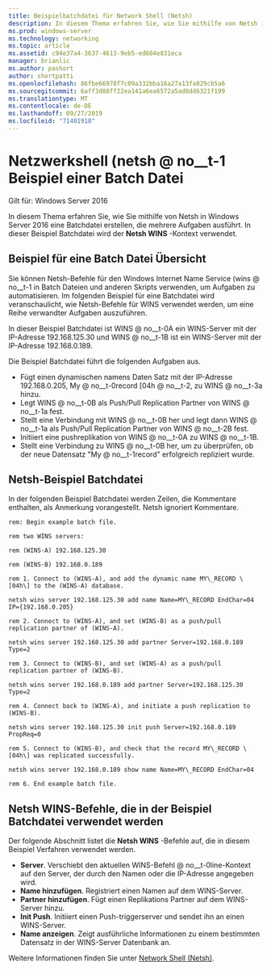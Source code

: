 ```yaml
---
title: Beispielbatchdatei für Network Shell (Netsh)
description: In diesem Thema erfahren Sie, wie Sie mithilfe von Netsh in Windows Server 2016 eine Batchdatei erstellen, die mehrere Aufgaben ausführt.
ms.prod: windows-server
ms.technology: networking
ms.topic: article
ms.assetid: c94e37a4-3637-4613-9eb5-ed604e831eca
manager: brianlic
ms.author: pashort
author: shortpatti
ms.openlocfilehash: 86fbe66978f7c09a332bba16a27a13fa029cb5a6
ms.sourcegitcommit: 6aff3d88ff22ea141a6ea6572a5ad8dd6321f199
ms.translationtype: MT
ms.contentlocale: de-DE
ms.lasthandoff: 09/27/2019
ms.locfileid: "71401918"
---
```

# <a name="network-shell-netsh-example-batch-file"></a>Netzwerkshell \(netsh @ no__t-1 Beispiel einer Batch Datei

Gilt für: Windows Server 2016

In diesem Thema erfahren Sie, wie Sie mithilfe von Netsh in Windows Server 2016 eine Batchdatei erstellen, die mehrere Aufgaben ausführt. In dieser Beispiel Batchdatei wird der **Netsh WINS** -Kontext verwendet.

## <a name="example-batch-file-overview"></a>Beispiel für eine Batch Datei Übersicht

Sie können Netsh-Befehle für den Windows Internet Name Service \(wins @ no__t-1 in Batch Dateien und anderen Skripts verwenden, um Aufgaben zu automatisieren. Im folgenden Beispiel für eine Batchdatei wird veranschaulicht, wie Netsh-Befehle für WINS verwendet werden, um eine Reihe verwandter Aufgaben auszuführen.

In dieser Beispiel Batchdatei ist WINS @ no__t-0A ein WINS-Server mit der IP-Adresse 192.168.125.30 und WINS @ no__t-1B ist ein WINS-Server mit der IP-Adresse 192.168.0.189.

Die Beispiel Batchdatei führt die folgenden Aufgaben aus.

- Fügt einen dynamischen namens Daten Satz mit der IP-Adresse 192.168.0.205, My @ no__t-0record \[04h @ no__t-2, zu WINS @ no__t-3a hinzu.
- Legt WINS @ no__t-0B als Push/Pull Replication Partner von WINS @ no__t-1a fest.
- Stellt eine Verbindung mit WINS @ no__t-0B her und legt dann WINS @ no__t-1a als Push/Pull Replication Partner von WINS @ no__t-2B fest.
- Initiiert eine pushreplikation von WINS @ no__t-0A zu WINS @ no__t-1B.
- Stellt eine Verbindung zu WINS @ no__t-0B her, um zu überprüfen, ob der neue Datensatz "My @ no__t-1record" erfolgreich repliziert wurde.

## <a name="netsh-example-batch-file"></a>Netsh-Beispiel Batchdatei

In der folgenden Beispiel Batchdatei werden Zeilen, die Kommentare enthalten, als Anmerkung vorangestellt. Netsh ignoriert Kommentare.

    rem: Begin example batch file.
    
    rem two WINS servers:
    
    rem (WINS-A) 192.168.125.30
    
    rem (WINS-B) 192.168.0.189
    
    rem 1. Connect to (WINS-A), and add the dynamic name MY\_RECORD \[04h\] to the (WINS-A) database.
    
    netsh wins server 192.168.125.30 add name Name=MY\_RECORD EndChar=04 IP={192.168.0.205}
    
    rem 2. Connect to (WINS-A), and set (WINS-B) as a push/pull replication partner of (WINS-A).
    
    netsh wins server 192.168.125.30 add partner Server=192.168.0.189 Type=2
    
    rem 3. Connect to (WINS-B), and set (WINS-A) as a push/pull replication partner of (WINS-B).
    
    netsh wins server 192.168.0.189 add partner Server=192.168.125.30 Type=2
    
    rem 4. Connect back to (WINS-A), and initiate a push replication to (WINS-B).
    
    netsh wins server 192.168.125.30 init push Server=192.168.0.189 PropReq=0
    
    rem 5. Connect to (WINS-B), and check that the record MY\_RECORD \[04h\] was replicated successfully.
    
    netsh wins server 192.168.0.189 show name Name=MY\_RECORD EndChar=04
    
    rem 6. End example batch file.

## <a name="netsh-wins-commands-used-in-the-example-batch-file"></a>Netsh WINS-Befehle, die in der Beispiel Batchdatei verwendet werden

Der folgende Abschnitt listet die **Netsh WINS** -Befehle auf, die in diesem Beispiel Verfahren verwendet werden.

- **Server**. Verschiebt den aktuellen WINS-Befehl @ no__t-0line-Kontext auf den Server, der durch den Namen oder die IP-Adresse angegeben wird.
- **Name hinzufügen**. Registriert einen Namen auf dem WINS-Server.
- **Partner hinzufügen**. Fügt einen Replikations Partner auf dem WINS-Server hinzu.
- **Init Push**. Initiiert einen Push-triggerserver und sendet ihn an einen WINS-Server.
- **Name anzeigen**. Zeigt ausführliche Informationen zu einem bestimmten Datensatz in der WINS-Server Datenbank an.  

Weitere Informationen finden Sie unter [Network Shell (Netsh)](netsh.md).
